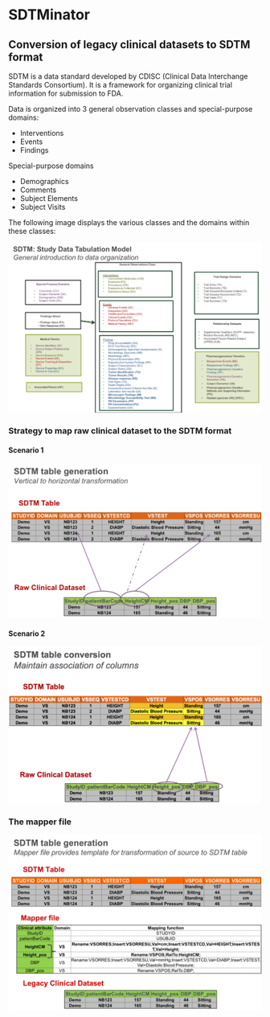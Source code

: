 # SDTMinator
## Conversion of legacy clinical datasets to SDTM format

SDTM is a data standard developed by CDISC (Clinical Data Interchange Standards Consortium). It is a framework for organizing clinical trial information for submission to FDA. 

Data is organized into 3 general observation classes and special-purpose domains:
	
*	Interventions
*	Events
*	Findings

Special-purpose domains
*	Demographics
*	Comments
*	Subject Elements
*	Subject Visits

The following image displays the various classes and the domains within these classes:

![Alt text](/Images/sdtm_domain_4.png?raw=true "Title")


###	Strategy to map raw clinical dataset to the SDTM format
####	Scenario 1
![Alt text](/Images/certical_to_horizontal.png?raw=true "Title")

####	Scenario 2

![Alt text](/Images/maintain_association_of_columns.png?raw=true "Title")

###	The mapper file
![Alt text](/Images/mapper_file_2.png?raw=true "Title")


